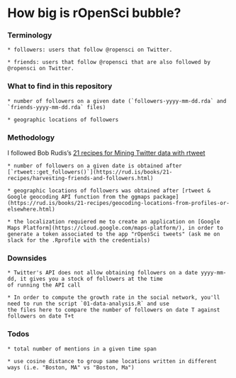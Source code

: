 # How big is rOpenSci bubble?

### Terminology

    * followers: users that follow @ropensci on Twitter.
    
    * friends: users that follow @ropensci that are also followed by @ropensci on Twitter.

### What to find in this repository

    * number of followers on a given date (`followers-yyyy-mm-dd.rda` and `friends-yyyy-mm-dd.rda` files)

    * geographic locations of followers

### Methodology

I followed Bob Rudis’s [21 recipes for Mining Twitter data with rtweet](https://rud.is/books/21-recipes/index.html)

    * number of followers on a given date is obtained after [`rtweet::get_followers()`](https://rud.is/books/21-recipes/harvesting-friends-and-followers.html)

    * geographic locations of followers was obtained after [rtweet & Google geocoding API function from the ggmaps package](https://rud.is/books/21-recipes/geocoding-locations-from-profiles-or-elsewhere.html)
    
    * the localization requiered me to create an application on [Google Maps Platform](https://cloud.google.com/maps-platform/), in order to generate a token associated to the app "rOpenSci tweets" (ask me on slack for the .Rprofile with the credentials)

### Downsides

    * Twitter's API does not allow obtaining followers on a date yyyy-mm-dd, it gives you a stock of followers at the time
    of running the API call
    
    * In order to compute the growth rate in the social network, you'll need to run the script `01-data-analysis.R` and use
    the files here to compare the number of followers on date T against followers on date T+t

### Todos

    * total number of mentions in a given time span
    
    * use cosine distance to group same locations written in different ways (i.e. "Boston, MA" vs "Boston, Ma")
